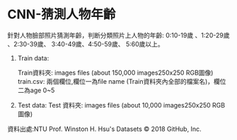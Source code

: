 # CNN-猜測人物年齡
針對人物臉部照片猜測年齡，判断分類照片上人物的年齡: 0:10-19歲 、1:20-29歲 、2:30-39歲、 3:40-49歲、4:50-59歲、 5:60歲以上。

1. Train data:

    Train資料夾: images files (about 150,000 images250x250 RGB圖像) 
    train.csv:  兩個欄位,欄位一為file name (Train資料夾內全部的檔案名)，欄位二為age 0~5

2. Test data: 
    Test 資料夾: images files (about 10,000 images250x250 RGB圖像)

資料出處:NTU Prof. Winston H. Hsu's Datasets
© 2018 GitHub, Inc.
